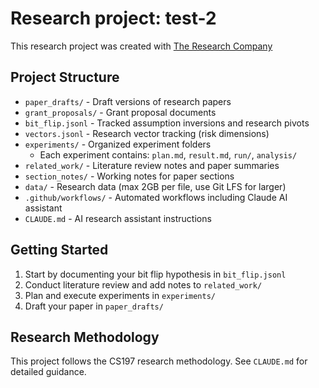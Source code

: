 # Research project: test-2

This research project was created with [The Research Company](https://theresearchcompany.ai)

## Project Structure

- `paper_drafts/` - Draft versions of research papers
- `grant_proposals/` - Grant proposal documents  
- `bit_flip.jsonl` - Tracked assumption inversions and research pivots
- `vectors.jsonl` - Research vector tracking (risk dimensions)
- `experiments/` - Organized experiment folders
  - Each experiment contains: `plan.md`, `result.md`, `run/`, `analysis/`
- `related_work/` - Literature review notes and paper summaries
- `section_notes/` - Working notes for paper sections
- `data/` - Research data (max 2GB per file, use Git LFS for larger)
- `.github/workflows/` - Automated workflows including Claude AI assistant
- `CLAUDE.md` - AI research assistant instructions

## Getting Started

1. Start by documenting your bit flip hypothesis in `bit_flip.jsonl`
2. Conduct literature review and add notes to `related_work/`
3. Plan and execute experiments in `experiments/`
4. Draft your paper in `paper_drafts/`

## Research Methodology

This project follows the CS197 research methodology. See `CLAUDE.md` for detailed guidance.
